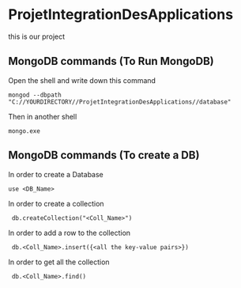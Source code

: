 # ProjetIntegrationDesApplications

this is our project


## MongoDB commands (To Run MongoDB)
Open the shell and write down this command

```mongod --dbpath "C://YOURDIRECTORY//ProjetIntegrationDesApplications//database"```

Then in another shell

```mongo.exe```


## MongoDB commands (To create a DB)
In order to create a Database

``` use <DB_Name> ```

In order to create a collection

``` db.createCollection("<Coll_Name>")```

In order to add a row to the collection

``` db.<Coll_Name>.insert({<all the key-value pairs>})```

In order to get all the collection

``` db.<Coll_Name>.find()```